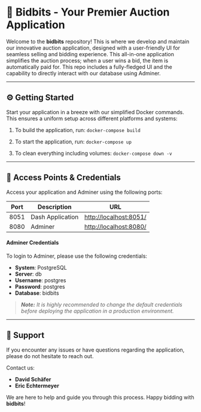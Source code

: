 # 🚀 Bidbits - Your Premier Auction Application

Welcome to the **bidbits** repository! This is where we develop and maintain our innovative auction application, designed with a user-friendly UI for seamless selling and bidding experience. This all-in-one application simplifies the auction process; when a user wins a bid, the item is automatically paid for. This repo includes a fully-fledged UI and the capability to directly interact with our database using Adminer.

---

## ⚙️ Getting Started

Start your application in a breeze with our simplified Docker commands. This ensures a uniform setup across different platforms and systems:

1. To build the application, run: `docker-compose build`

2. To start the application, run: `docker-compose up`

3. To clean everything including volumes: `docker-compose down -v`

---

## 🚪 Access Points & Credentials

Access your application and Adminer using the following ports:

| Port | Description      | URL                                              |
| ---- | ---------------- | ------------------------------------------------ |
| 8051 | Dash Application | [http://localhost:8051/](http://localhost:8051/) |
| 8080 | Adminer          | [http://localhost:8080/](http://localhost:8080/) |

#### Adminer Credentials

To login to Adminer, please use the following credentials:

- **System**: PostgreSQL
- **Server**: db
- **Username**: postgres
- **Password**: postgres
- **Database**: bidbits

> _**Note:** It is highly recommended to change the default credentials before deploying the application in a production environment._

---

## 🙌 Support

If you encounter any issues or have questions regarding the application, please do not hesitate to reach out.

Contact us:

- **David Schäfer**
- **Eric Echtermeyer**

We are here to help and guide you through this process. Happy bidding with **bidbits**!
